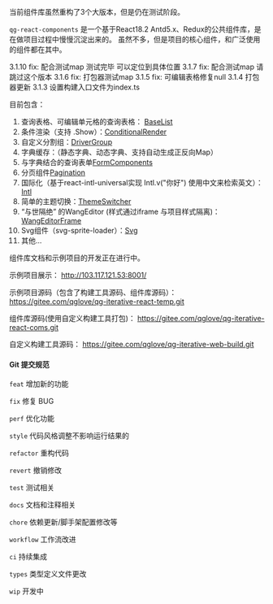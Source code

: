 当前组件库虽然重构了3个大版本，但是仍在测试阶段。

`qg-react-components` 是一个基于React18.2 Antd5.x、Redux的公共组件库，是在做项目过程中慢慢沉淀出来的。
虽然不多，但是项目的核心组件，和广泛使用的组件都在其中。

3.1.10 fix: 配合测试map  测试完毕 可以定位到具体位置
3.1.7 fix: 配合测试map  请跳过这个版本
3.1.6 fix: 打包器测试map
3.1.5 fix: 可编辑表格修复null
3.1.4 打包器更新
3.1.3 设置构建入口文件为index.ts

目前包含： 
1. 查询表格、可编辑单元格的查询表格： [BaseList](src%2Fcomponents%2FBaseList) 
2. 条件渲染（支持 .Show）：[ConditionalRender](src%2Fcomponents%2FConditionalRender)
3. 自定义分割组：[DriverGroup](src%2Fcomponents%2FDriverGroup)
4. 字典缓存：（静态字典、动态字典、支持自动生成正反向Map）
5. 与字典结合的查询表单[FormComponents](src%2Fcomponents%2FFormComponents)
6. 分页组件[Pagination](src%2Fcomponents%2FPagination)
7. 国际化（基于react-intl-universal实现 Intl.v("你好") 使用中文来检索英文）：[Intl](src%2Fcomponents%2FIntl)
8. 简单的主题切换：[ThemeSwitcher](src%2Fcomponents%2FThemeSwitcher)
9. “与世隔绝” 的WangEditor (样式通过iframe 与项目样式隔离)：[WangEditorFrame](src%2Fcomponents%2FWangEditorFrame)
10. Svg组件（svg-sprite-loader）：[Svg](src%2Fcomponents%2FSvg)
11. 其他...

组件库文档和示例项目的开发正在进行中。

示例项目展示：
http://103.117.121.53:8001/

示例项目源码（包含了构建工具源码、组件库源码）：
https://gitee.com/qglove/qg-iterative-react-temp.git

组件库源码(使用自定义构建工具打包)：
https://gitee.com/qglove/qg-iterative-react-coms.git

自定义构建工具源码：
https://gitee.com/qglove/qg-iterative-web-build.git

#### Git 提交规范

`feat` 增加新的功能

`fix` 修复 BUG

`perf` 优化功能

`style` 代码风格调整不影响运行结果的

`refactor` 重构代码

`revert` 撤销修改

`test` 测试相关

`docs` 文档和注释相关

`chore` 依赖更新/脚手架配置修改等

`workflow` 工作流改进

`ci` 持续集成

`types` 类型定义文件更改

`wip` 开发中